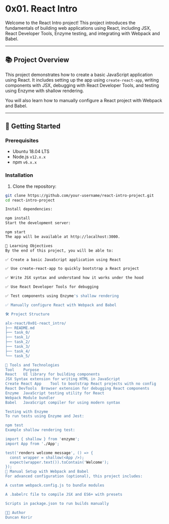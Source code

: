 # 0x01. React Intro

Welcome to the React Intro project! This project introduces the fundamentals of building web applications using React, including JSX, React Developer Tools, Enzyme testing, and integrating with Webpack and Babel.

---

## 📚 Project Overview

This project demonstrates how to create a basic JavaScript application using React. It includes setting up the app using `create-react-app`, writing components with JSX, debugging with React Developer Tools, and testing using Enzyme with shallow rendering.

You will also learn how to manually configure a React project with Webpack and Babel.

---

## 🚀 Getting Started

### Prerequisites

- Ubuntu 18.04 LTS
- Node.js `v12.x.x`
- npm `v6.x.x`

### Installation

1. Clone the repository:

```bash
git clone https://github.com/your-username/react-intro-project.git
cd react-intro-project

Install dependencies:

npm install
Start the development server:

npm start
The app will be available at http://localhost:3000.

🧠 Learning Objectives
By the end of this project, you will be able to:

✅ Create a basic JavaScript application using React

✅ Use create-react-app to quickly bootstrap a React project

✅ Write JSX syntax and understand how it works under the hood

✅ Use React Developer Tools for debugging

✅ Test components using Enzyme's shallow rendering

✅ Manually configure React with Webpack and Babel

🛠 Project Structure

alx-react/0x01-react_intro/
├── README.md
├── task_0/
├── task_1/
├── task_2/
├── task_3/
├── task_4/
└── task_5/

🔧 Tools and Technologies
Tool	Purpose
React	UI library for building components
JSX	Syntax extension for writing HTML in JavaScript
Create React App	Tool to bootstrap React projects with no config
React DevTools	Browser extension for debugging React components
Enzyme	JavaScript testing utility for React
Webpack	Module bundler
Babel	JavaScript compiler for using modern syntax

Testing with Enzyme
To run tests using Enzyme and Jest:

npm test
Example shallow rendering test:

import { shallow } from 'enzyme';
import App from './App';

test('renders welcome message', () => {
  const wrapper = shallow(<App />);
  expect(wrapper.text()).toContain('Welcome');
});
🧰 Manual Setup with Webpack and Babel
For advanced configuration (optional), this project includes:

A custom webpack.config.js to bundle modules

A .babelrc file to compile JSX and ES6+ with presets

Scripts in package.json to run builds manually

👨‍💻 Author
Duncan Korir